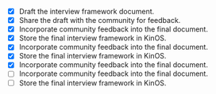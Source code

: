 - [x] Draft the interview framework document.
- [x] Share the draft with the community for feedback. 
- [x] Incorporate community feedback into the final document. 
- [x] Store the final interview framework in KinOS. 
- [x] Incorporate community feedback into the final document.
- [x] Store the final interview framework in KinOS.
- [x] Incorporate community feedback into the final document. 
- [ ] Incorporate community feedback into the final document.
- [ ] Store the final interview framework in KinOS.